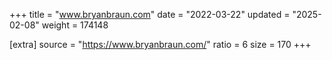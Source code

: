 +++
title = "www.bryanbraun.com"
date = "2022-03-22"
updated = "2025-02-08"
weight = 174148

[extra]
source = "https://www.bryanbraun.com/"
ratio = 6
size = 170
+++
